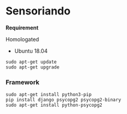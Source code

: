 # Sensoriando
**Requirement**

Homologated
* Ubuntu 18.04

```console
sudo apt-get update
sudo apt-get upgrade
```

### Framework
```console
sudo apt-get install python3-pip
pip install django psycopg2 psycopg2-binary
sudo apt-get install python-psycopg2
```


